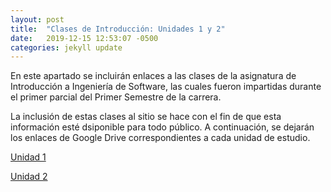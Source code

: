 ```yaml
---
layout: post
title:  "Clases de Introducción: Unidades 1 y 2"
date:   2019-12-15 12:53:07 -0500
categories: jekyll update
---
```

En este apartado se incluirán enlaces a las clases de la asignatura de Introducción a Ingeniería de Software, las cuales fueron impartidas durante el primer parcial del Primer Semestre de la carrera.

La inclusión de estas clases al sitio se hace con el fin de que esta información esté dsiponible para todo público.
A continuación, se dejarán los enlaces de Google Drive correspondientes a cada unidad de estudio.

[Unidad 1][unidad-1]

[Unidad 2][unidad-2]


[unidad-1]: https://drive.google.com/open?id=1-DH3hBpjPEGm-ycRn26I5n6Cj6He6JUb
[unidad-2]: https://drive.google.com/open?id=1-IqnXYHH0zBZ0jLgWdkEV_NnYOAXaNcg
